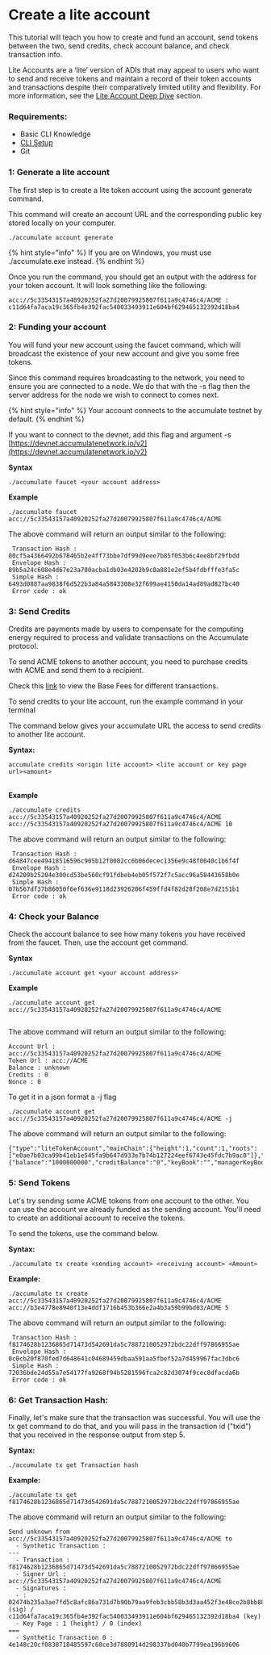 # Create a lite account

This tutorial will teach you how to create and fund an account, send tokens between the two, send credits, check account balance, and check transaction info.&#x20;

Lite Accounts are a ‘lite’ version of ADIs that may appeal to users who want to send and receive tokens and maintain a record of their token accounts and transactions despite their comparatively limited utility and flexibility. For more information, see the [Lite Account Deep Dive](../deep-dive/anonymous-token-chains.md) section.

### **Requirements:**&#x20;

* Basic CLI Knowledge&#x20;
* [CLI Setup](https://docs.accumulatenetwork.io/accumulate/setup/cli-setup)&#x20;
* Git&#x20;

### **1: Generate a lite account**&#x20;

The first step is to create a lite token account using the account generate command. &#x20;

This command will create an account URL and the corresponding public key stored locally on your computer. &#x20;

```
./accumulate account generate
```

{% hint style="info" %}
If you are on Windows, you must use ./accumulate.exe instead.&#x20;
{% endhint %}

Once you run the command, you should get an output with the address for your token account. It will look something like the following: &#x20;

```
acc://5c33543157a40920252fa27d20079925807f611a9c4746c4/ACME :   c11d64fa7aca19c365fb4e392fac540033493911e604bf629465132392d18ba4
```

### **2: Funding your account**&#x20;

You will fund your new account using the faucet command, which will broadcast the existence of your new account and give you some free tokens.&#x20;

Since this command requires broadcasting to the network, you need to ensure you are connected to a node. We do that with the -s flag then the server address for the node we wish to connect to comes next.&#x20;

{% hint style="info" %}
Your account connects to the accumulate testnet by default. &#x20;
{% endhint %}

If you want to connect to the devnet, add this flag and argument -s [https://devnet.accumulatenetwork.io/v2](https://devnet.accumulatenetwork.io/v2)  \
&#x20;

**Syntax**&#x20;

```
./accumulate faucet <your account address> 
```

**Example**&#x20;

```
./accumulate faucet acc://5c33543157a40920252fa27d20079925807f611a9c4746c4/ACME
```

&#x20;The above command will return an output similar to the following:&#x20;

```
 Transaction Hash : 00cf5a4366492b678465b2e4ff73bbe7df99d9eee7b85f053b6c4ee8bf29fbdd 
 Envelope Hash : 89b5a24c608e4d67e23a700acba1db03e4202b9c0a881e2ef5b4fdbfffe3fa5c 
 Simple Hash : 6493d0887aa9838f6d522b3a84a5843308e32f699ae4150da14ad89ad827bc40 
 Error code : ok
```

### **3: Send Credits**&#x20;

Credits are payments made by users to compensate for the computing energy required to process and validate transactions on the Accumulate protocol.&#x20;

To send ACME tokens to another account, you need to purchase credits with ACME and send them to a recipient.&#x20;

Check this [link](https://docs.accumulatenetwork.io/accumulate/getting-started/fees) to view the Base Fees for different transactions.&#x20;

To send credits to your lite account, run the example command in your terminal&#x20;

The command below gives your accumulate URL the access to send credits to another lite account.&#x20;

**Syntax:**&#x20;

```
accumulate credits <origin lite account> <lite account or key page url><amount> 
```

&#x20;\
**Example**&#x20;

```
./accumulate credits acc://5c33543157a40920252fa27d20079925807f611a9c4746c4/ACME acc://5c33543157a40920252fa27d20079925807f611a9c4746c4/ACME 10
```

The above command will return an output similar to the following:&#x20;

```
 Transaction Hash : d64847cee49418516596c905b12f0002cc6b06decec1356e9c48f0040c1b6f4f 
 Envelope Hash : d24209b25204e300cd53be560cf91fdbeb4eb05f572f7c5acc96a58443658b0e 
 Simple Hash : 07b567df37b86050f6ef636e9118d23926206f459ffd4f82d28f208e7d2151b1 
 Error code : ok 
```

### **4: Check your Balance**&#x20;

Check the account balance to see how many tokens you have received from the faucet. Then, use the account get command.&#x20;

**Syntax**&#x20;

```
./accumulate account get <your account address> 
```

**Example**&#x20;

```
./accumulate account get acc://5c33543157a40920252fa27d20079925807f611a9c4746c4/ACME 
 
```

&#x20;The above command will return an output similar to the following:&#x20;

```
Account Url : acc://5c33543157a40920252fa27d20079925807f611a9c4746c4/ACME 
Token Url : acc://ACME 
Balance : unknown 
Credits : 0 
Nonce : 0 
```

To get it in a json format a -j flag&#x20;

```
./accumulate account get acc://5c33543157a40920252fa27d20079925807f611a9c4746c4/ACME -j
```

The above command will return an output similar to the following:&#x20;

```
{"type":"liteTokenAccount","mainChain":{"height":1,"count":1,"roots":["e0ae7b03ca99b41eb1e545fa9b647d933e7b74b127224eef6743e45fdc7b9ac0"]},"data":{"balance":"1000000000","creditBalance":"0","keyBook":"","managerKeyBook":"","tokenUrl":"acc://ACME","type":"liteTokenAccount","url":"acc://5c33543157a40920252fa27d20079925807f611a9c4746c4/ACME"},"chainId":"9c92f4565ea7bc81191a201b2a778e004222b4b3f8701ee57eaca29cb12579d9"}
```

### **5: Send Tokens**&#x20;

Let's try sending some ACME tokens from one account to the other. You can use the account we already funded as the sending account. You'll need to create an additional account to receive the tokens.&#x20;

To send the tokens, use the command below.&#x20;

**Syntax:**&#x20;

```
./accumulate tx create <sending account> <receiving account> <Amount> 
```

**Example:**&#x20;

```
./accumulate tx create acc://5c33543157a40920252fa27d20079925807f611a9c4746c4/ACME acc://b3e4778e8940f13e4ddf1716b453b366e2a4b3a59b99bd03/ACME 5 
```

The above command will return an output similar to the following:&#x20;

```
 Transaction Hash : f8174628b1236865d71473d542691da5c7887210052972bdc22dff97866955ae 
 Envelope Hash : 0c0cb20f870fed7d648641c04689459dbaa591aa5fbef52a7d459967fac3dbc6 
 Simple Hash : 72036bde24d55a7e54177fa9268f94b5281596fca2c82d3074f9cec8dfacda6b 
 Error code : ok
```

### **6: Get Transaction Hash:**&#x20;

Finally, let's make sure that the transaction was successful. You will use the tx get command to do that, and you will pass in the transaction id ("txid") that you received in the response output from step 5.&#x20;

**Syntax:**&#x20;

```
./accumulate tx get Transaction hash
```

**Example:**&#x20;

```
./accumulate tx get f8174628b1236865d71473d542691da5c7887210052972bdc22dff97866955ae 
```

The above command will return an output similar to the following:&#x20;

```
Send unknown from acc://5c33543157a40920252fa27d20079925807f611a9c4746c4/ACME to  
  - Synthetic Transaction :  
--- 
  - Transaction : f8174628b1236865d71473d542691da5c7887210052972bdc22dff97866955ae 
  - Signer Url : acc://5c33543157a40920252fa27d20079925807f611a9c4746c4/ACME 
  - Signatures : 
  - : 02474b235a3ae7fd5c8afc86a731d7b90b79aa9feb3cbb58b3d3aa452f3e48ce2b8bb88bfa7aada62a6b8ed9d2c269a13f31a0d3343d0958c9a337b9d8bd9507 (sig) / c11d64fa7aca19c365fb4e392fac540033493911e604bf629465132392d18ba4 (key) 
  - Key Page : 1 (height) / 0 (index) 
=== 
  - Synthetic Transaction 0 : 4e148c20cf0838718485597c60ce3d7880914d298337bd040b7799ea196b9606 
```
